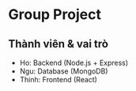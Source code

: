 # Group Project

## Thành viên & vai trò
- Ho: Backend (Node.js + Express)
- Ngu: Database (MongoDB)
- Thinh: Frontend (React)
